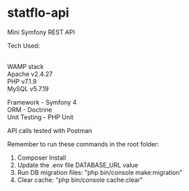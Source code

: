# statflo-api
Mini Symfony REST API


Tech Used:<br><br>

WAMP stack<br>
Apache v2.4.27<br>
PHP v7.1.9<br>
MySQL v5.7.19<br>

Framework - Symfony 4<br>
ORM - Doctrine<br>
Unit Testing - PHP Unit<br>

API calls tested with Postman


Remember to run these commands in the root folder:
<ol>
  <li>Composer Install</li>
  <li>Update the .env file DATABASE_URL value</li>
  <li>Run DB migration files: "php bin/console make:migration"</li> 
  <li>Clear cache: "php bin/console cache:clear"</li>
</ol>
